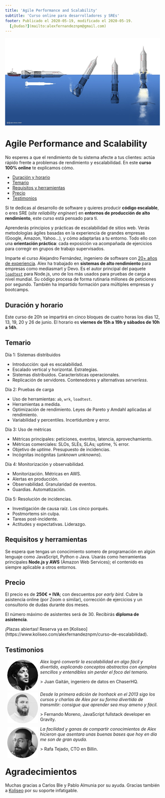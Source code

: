 ```yaml
---
title: 'Agile Performance and Scalability'
subtitle: 'Curso online para desarrolladores y SREs'
footer: Publicado el 2020-05-19, modificado el 2020-05-19.
  [¿Dudas?](mailto:alexfernandeznpm@gmail.com)
---
```


![[Fuente: Wikipedia](https://commons.wikimedia.org/wiki/File:Sea-Dragon.jpg).](pics/escalabilidad-sea-dragon.jpg "Concepto de cohete Sea Dragon, con despegue acuático.")

# Agile Performance and Scalability

No esperes a que el rendimiento de tu sistema afecte a tus clientes: actúa rápido frente a problemas de rendimiento y escalabilidad.
En este **curso 100% online** te explicamos cómo.

* <a href="#duración-y-horario">Duración y horario</a>
* <a href="#temario">Temario</a>
* <a href="#requisitos-y-herramientas">Requisitos y herramientas</a>
* <a href="#precio">Precio</a>
* <a href="#testimonios">Testimonios</a>

Si te dedicas al desarrollo de software y quieres producir **código escalable**,
o eres SRE (_site reliability engineer_) en **entornos de producción de alto rendimiento**,
este curso está pensado para ti.

Aprenderás principios y prácticas de escalabilidad de sitios web.
Verás metodologías ágiles basadas en la experiencia de grandes empresas (Google, Amazon, Yahoo…),
y cómo adaptarlas a tu entorno.
Todo ello con una **orientación práctica**:
cada exposición va acompañada de ejercicios para corregir en grupos de trabajo supervisados.

Imparte el curso Alejandro Fernández,
ingeniero de software con [20+ años de experiencia](/cv).
Alex ha trabajado en **sistemas de alto rendimiento** para empresas como mediasmart y Devo.
Es el autor principal del paquete [`loadtest`](https://www.npmjs.com/package/loadtest) para Node.js,
uno de los más usados para pruebas de carga a nivel mundial.
Su código procesa de forma rutinaria millones de peticiones por segundo.
También ha impartido formación para múltiples empresas y bootcamps.

## Duración y horario

Este curso de 20h se impartirá en cinco bloques de cuatro horas
los días 12, 13, 19, 20 y 26 de junio.
El horario es **viernes de 15h a 19h y sábados de 10h a 14h**.

## Temario

Día 1: Sistemas distribuidos

* Introducción: qué es escalabilidad.
* Escalado vertical y horizontal. Estrategias.
* Sistemas distribuidos. Características operacionales.
* Replicación de servidores. Contenedores y alternativas _serverless_.

Día 2: Pruebas de carga

* Uso de herramientas: `ab`, `wrk`, `loadtest`.
* Herramientas a medida.
* Optimización de rendimiento. Leyes de Pareto y Amdahl aplicadas al rendimiento.
* Variabilidad y percentiles. Incertidumbre y error.

Día 3: Uso de métricas

* Métricas principales: peticiones, eventos, latencia, aprovechamiento.
* Métricas comerciales: SLOs, SLEs, SLAs; uptime, % error.
* Objetivo de _uptime_. Presupuesto de incidencias.
* Incógnitas incógnitas (_unknown unknowns_).

Día 4: Monitorización y observabilidad.

* Monitorización. Métricas en AWS.
* Alertas en producción.
* Observabilidad. Granularidad de eventos.
* Guardias. Automatización.

Día 5: Resolución de incidencias.

* Investigación de causa raíz. Los cinco porqués.
* Postmortems sin culpa.
* Tareas post-incidente.
* Actitudes y expectativas. Liderazgo.

## Requisitos y herramientas

Se espera que tengas un conocimiento somero de programación en algún lenguaje
como JavaScript, Python o Java.
Usarás como herramientas principales **Node.js y AWS** (Amazon Web Services);
el contenido es siempre aplicable a otros entornos.

## Precio

El precio es de **250€ + IVA**;
con descuentos por _early bird_.
Cubre la asistencia online (por Zoom o similar),
corrección de ejercicios y un consultorio de dudas durante dos meses.

El número máximo de asistentes será de 30.
Recibirás **diploma de asistencia**.

<div class="calltoaction">
¡Plazas abiertas!
Reserva ya en
[Koliseo](https://www.koliseo.com/alexfernandeznpm/curso-de-escalabilidad).
</div>

## Testimonios

<img src="pics/escalabilidad-juan.jpg" title="Juan Gaitán" style="float: left; margin: 0.2em 0.5em;" />

_Alex logró convertir la escalabilidad en algo fácil y divertido,
explicando conceptos abstractos con ejemplos sencillos y entendibles sin perder el foco del temario._

\> Juan Gaitán, ingeniero de datos en ChaserHQ.

<p style="clear: both;"></p>

<img src="pics/escalabilidad-fernando.jpg" title="Fernando Moreno" style="float: left; margin: 0.2em 0.5em;" />

_Desde la primera edición de Ironhack en el 2013 sigo los cursos y charlas de Alex por su forma divertida de transmitir:
consigue que aprender sea muy ameno y fácil._

\> Fernando Moreno, JavaScript fullstack developer en Gravity.

<p style="clear: both;"></p>

<img src="pics/escalabilidad-rafa.jpg" title="Rafa Tejado" style="float: left; margin: 0.2em 0.5em;" />

_La facilidad y ganas de compartir conocimientos de Alex hicieron que asentara unas buenas bases que hoy en día me son de gran ayuda._

\> Rafa Tejado, CTO en Billin.

<p style="clear: both;"></p>

# Agradecimientos

Muchas gracias a Carlos Ble y Pablo Almunia por su ayuda.
Gracias también a [Koliseo](https://www.koliseo.com/) por su soporte infatigable.

